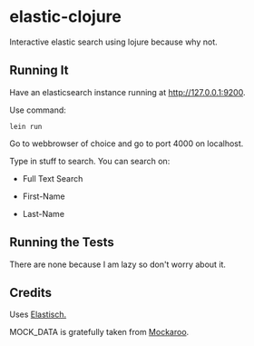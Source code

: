 # elastic-clojure

Interactive elastic search using lojure because why not.

## Running It

Have an elasticsearch instance running at http://127.0.0.1:9200.

Use command:

`lein run`

Go to webbrowser of choice and go to port 4000 on localhost.

Type in stuff to search. You can search on:

* Full Text Search

* First-Name

* Last-Name

## Running the Tests

There are none because I am lazy so don't worry about it.

## Credits

Uses [Elastisch.](https://github.com/clojurewerkz/elastisch)

MOCK_DATA is gratefully taken from [Mockaroo](https://www.mockaroo.com/).
